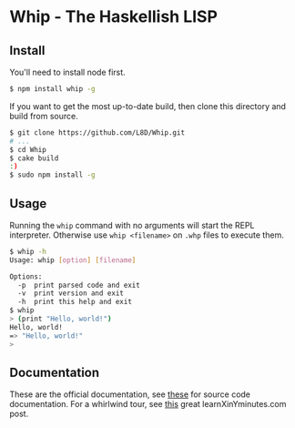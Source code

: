 Whip - The Haskellish LISP
==========================

Install
-------
You'll need to install node first.
``` bash
$ npm install whip -g
```
If you want to get the most up-to-date build, then clone this directory and build from source.
``` bash
$ git clone https://github.com/L8D/Whip.git
# ...
$ cd Whip
$ cake build
:)
$ sudo npm install -g
```

Usage
-----
Running the `whip` command with no arguments will start the REPL interpreter. Otherwise use `whip <filename>` on `.whp` files to execute them.
``` bash
$ whip -h
Usage: whip [option] [filename]

Options:
  -p  print parsed code and exit
  -v  print version and exit
  -h  print this help and exit
$ whip
> (print "Hello, world!")
Hello, world!
=> "Hello, world!"
>
```

Documentation
-------------
These are the official documentation, see [these](/docs/whip.html) for source code documentation.
For a whirlwind tour, see [this](http://learnxinyminutes.com/docs/whip/) great learnXinYminutes.com post.
